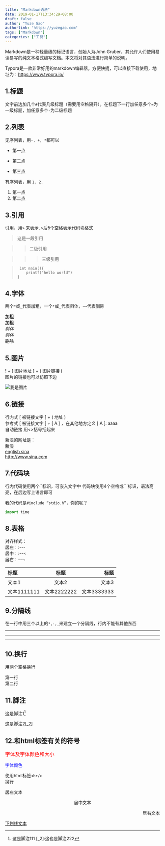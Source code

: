 ```yaml
---
title: "Markdown语法"
date: 2019-01-17T13:34:29+08:00
draft: false
author: "Yuze Gao"
authorlink: "https://yuzegao.com"
tags: ["Markdown"]
categories: ["工具"]
---
```


Markdown是一种轻量级的标记语言，创始人为John Gruber，其允许人们使用易读易写的纯文本格式编写文档。本文将对其语法进行简单的说明。

Typora是一款非常好用的markdown编辑器，方便快捷，可以直接下载使用，地址为：https://www.typora.io/

## 1.标题 

文字前边加几个`#`代表几级标题（需要用空格隔开），在标题下一行加任意多个`=`为一级标题，加任意多个`-`为二级标题

## 2.列表

无序列表，用`-, +, *`都可以

- 第一点
+ 第二点
* 第三点

有序列表，用 `1. 2.`

1. 第一点
2. 第二点

## 3.引用

引用，用`>` 来表示, `>`后5个空格表示代码块格式

> 这是一段引用

>> 二级引用

>>> 三级引用

>      int main(){
>         printf("hello world")
>     }

## 4.字体

两个`*`或`_`代表加粗，一个`*`或`_`代表斜体，`~~`代表删除

**加粗**  
__加粗__  
*斜体*  
_斜体_  
~~删除~~

## 5.图片

! + [ 图片地址 ] + ( 图片链接 )  
图片的链接也可以仿照下边

![我是图片](https://connorlin.github.io/images/avatar.jpg)

## 6.链接

行内式 [ 被链接文字 ] + ( 地址 )  
参考式 [ 被链接文字 ] + [ A ]  ，在其他地方定义 [ A ]: aaaa  
自动链接  用<>括号括起来

新浪的网址是：  
[新浪](http://www.sina.com)  
[english sina][url1]  
<http://www.sina.com>

[url1]: http://www.sina.com/ "english sina"

## 7.代码块

行内代码使用两个``标识，可嵌入文字中
代码块使用4个空格或```标识，语法高亮，在后边写上语言即可

我的代码是`#include “stdio.h”`，你的呢？

```python
import time
```

## 8.表格

对齐样式：  
居左：:---  
居中：:---:  
居右：---:

|标题|标题|标题|
|:---|:---:|---:|
|文本1|文本2|文本3|
|文本1111111|文本2222222|文本3333333|

## 9.分隔线

在一行中用三个以上的`*,-,_`来建立一个分隔线，行内不能有其他东西

***
---
___

## 10.换行

用两个空格换行

第一行  
第二行

## 11.脚注

这是脚注1[^1] 

这是脚注2[_2]

[^1]:这是脚注111 
[_2]:这也是脚注222

## 12.和html标签有关的符号

<font face="微软雅黑" color="red" size="3">字体及字体颜色和大小</font>

<font color="#0000ff">字体颜色</font>

使用html标签`<br/>`<br/>换行

<p align="left">居左文本</p>
<p align="center">居中文本</p>
<p align="right">居右文本</p>

<u>下划线文本</u>